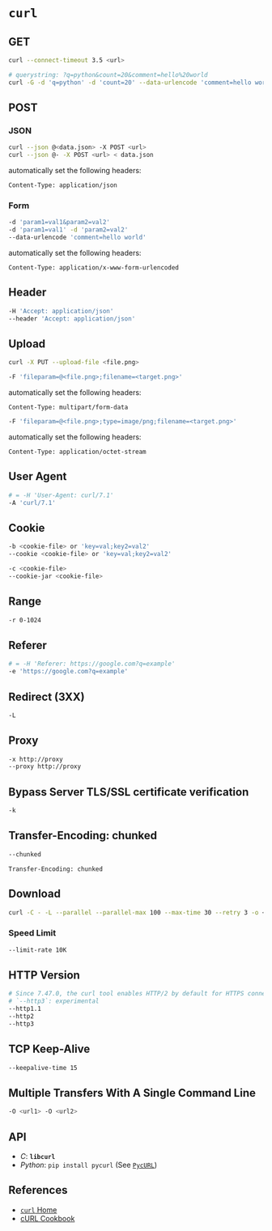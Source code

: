 # `curl`

## GET

```bash
curl --connect-timeout 3.5 <url>

# querystring: ?q=python&count=20&comment=hello%20world
curl -G -d 'q=python' -d 'count=20' --data-urlencode 'comment=hello world' <url>
```

## POST

### JSON

```bash
curl --json @<data.json> -X POST <url>
curl --json @- -X POST <url> < data.json
```

automatically set the following headers:

```http
Content-Type: application/json
```

### Form

```bash
-d 'param1=val1&param2=val2'
-d 'param1=val1' -d 'param2=val2'
--data-urlencode 'comment=hello world'
```

automatically set the following headers:

```http
Content-Type: application/x-www-form-urlencoded
```

## Header

```bash
-H 'Accept: application/json'
--header 'Accept: application/json'
```

## Upload

```bash
curl -X PUT --upload-file <file.png>
```

```bash
-F 'fileparam=@<file.png>;filename=<target.png>'
```

automatically set the following headers:

```http
Content-Type: multipart/form-data
```

```bash
-F 'fileparam=@<file.png>;type=image/png;filename=<target.png>'
```

automatically set the following headers:

```http
Content-Type: application/octet-stream
```

## User Agent

```bash
# = -H 'User-Agent: curl/7.1'
-A 'curl/7.1'
```

## Cookie

```bash
-b <cookie-file> or 'key=val;key2=val2'
--cookie <cookie-file> or 'key=val;key2=val2'

-c <cookie-file>
--cookie-jar <cookie-file>
```

## Range

```bash
-r 0-1024
```

## Referer

```bash
# = -H 'Referer: https://google.com?q=example'
-e 'https://google.com?q=example'
```

## Redirect (3XX)

```bash
-L
```

## Proxy

```bash
-x http://proxy
--proxy http://proxy
```

## Bypass Server TLS/SSL certificate verification

```bash
-k
```

## Transfer-Encoding: chunked

```bash
--chunked
```

```http
Transfer-Encoding: chunked
```

## Download

```bash
curl -C - -L --parallel --parallel-max 100 --max-time 30 --retry 3 -o <download-file> <url>
```

### Speed Limit

```bash
--limit-rate 10K
```

## HTTP Version

```bash
# Since 7.47.0, the curl tool enables HTTP/2 by default for HTTPS connections.
# `--http3`: experimental
--http1.1
--http2
--http3
```

## TCP Keep-Alive

```bash
--keepalive-time 15
```

## Multiple Transfers With A Single Command Line

```bash
-O <url1> -O <url2>
```

## API

- *C*: **`libcurl`**
- *Python*: `pip install pycurl` (See [`PycURL`](https://pycurl.io))

## References

- [`curl` Home](https://curl.se)
- [cURL Cookbook](https://catonmat.net/cookbooks/curl)
